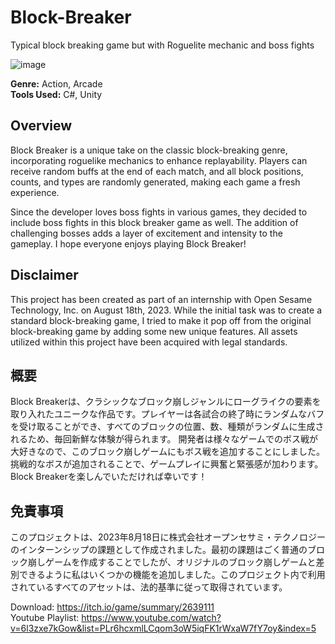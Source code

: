 # Block-Breaker
Typical block breaking game but with Roguelite mechanic and boss fights

![image](https://github.com/user-attachments/assets/5f4bafe9-bcd6-4ac7-81e9-1285ca41b490)

**Genre:** Action, Arcade <br>
**Tools Used:** C#, Unity

## Overview
Block Breaker is a unique take on the classic block-breaking genre, incorporating roguelike mechanics to enhance replayability. Players can receive random buffs at the end of each match, and all block positions, counts, and types are randomly generated, making each game a fresh experience.

Since the developer loves boss fights in various games, they decided to include boss fights in this block breaker game as well. The addition of challenging bosses adds a layer of excitement and intensity to the gameplay. I hope everyone enjoys playing Block Breaker!

## Disclaimer
This project has been created as part of an internship with Open Sesame Technology, Inc. on August 18th, 2023. While the initial task was to create a standard block-breaking game, I tried to make it pop off from the original block-breaking game by adding some new unique features. All assets utilized within this project have been acquired with legal standards.

## 概要
Block Breakerは、クラシックなブロック崩しジャンルにローグライクの要素を取り入れたユニークな作品です。プレイヤーは各試合の終了時にランダムなバフを受け取ることができ、すべてのブロックの位置、数、種類がランダムに生成されるため、毎回新鮮な体験が得られます。
開発者は様々なゲームでのボス戦が大好きなので、このブロック崩しゲームにもボス戦を追加することにしました。挑戦的なボスが追加されることで、ゲームプレイに興奮と緊張感が加わります。Block Breakerを楽しんでいただければ幸いです！

## 免責事項
このプロジェクトは、2023年8月18日に株式会社オープンセサミ・テクノロジーのインターンシップの課題として作成されました。最初の課題はごく普通のブロック崩しゲームを作成することでしたが、オリジナルのブロック崩しゲームと差別できるように私はいくつかの機能を追加しました。このプロジェクト内で利用されているすべてのアセットは、法的基準に従って取得されています。

Download: https://itch.io/game/summary/2639111
<br>Youtube Playlist: https://www.youtube.com/watch?v=6l3zxe7kGow&list=PLr6hcxmlLCqom3oW5iqFK1rWxaW7fY7oy&index=5
